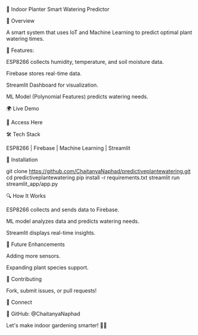 🌱 Indoor Planter Smart Watering Predictor

🚀 Overview

A smart system that uses IoT and Machine Learning to predict optimal plant watering times.

🌟 Features:

ESP8266 collects humidity, temperature, and soil moisture data.

Firebase stores real-time data.

Streamlit Dashboard for visualization.

ML Model (Polynomial Features) predicts watering needs.

🌍 Live Demo

🔗 Access Here

🛠️ Tech Stack

ESP8266 | Firebase | Machine Learning | Streamlit

📜 Installation

git clone https://github.com/ChaitanyaNaphad/predictiveplantewatering.git
cd predictiveplantewatering
pip install -r requirements.txt
streamlit run streamlit_app/app.py

🔍 How It Works

ESP8266 collects and sends data to Firebase.

ML model analyzes data and predicts watering needs.

Streamlit displays real-time insights.

🎯 Future Enhancements

Adding more sensors.

Expanding plant species support.

🤝 Contributing

Fork, submit issues, or pull requests!

📢 Connect

🔗 GitHub: @ChaitanyaNaphad

Let's make indoor gardening smarter! 🌱💧

